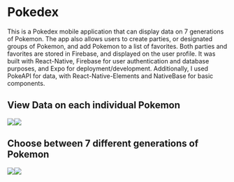 # Pokedex
This is a Pokedex mobile application that can display data on 7 generations of Pokemon. The app also allows users to create parties, or designated groups of Pokemon, and add Pokemon to a list of favorites. Both parties and favorites are stored in Firebase, and displayed on the user profile. It was built with React-Native, Firebase for user authentication and database purposes, and Expo for deployment/development. Additionally, I used PokeAPI for data, with React-Native-Elements and NativeBase for basic components.

## View Data on each individual Pokemon
<div style="display: flex;">
  <img src="https://i.imgflip.com/4deg40.gif"/>
  <img src="https://i.imgflip.com/4delac.gif"/>
</div>

## Choose between 7 different generations of Pokemon
<div style="display: flex;">
  <img src="https://i.imgflip.com/4deemz.gif"/>
  <img src="https://i.imgflip.com/4def2r.gif"/>
</div>
